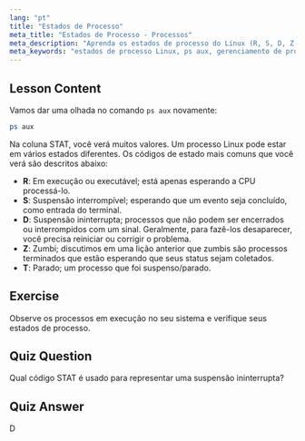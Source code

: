 ```yaml
---
lang: "pt"
title: "Estados de Processo"
meta_title: "Estados de Processo - Processos"
meta_description: "Aprenda os estados de processo do Linux (R, S, D, Z, T) usando `ps aux`. Entenda os códigos STAT comuns e gerencie processos de forma eficaz. Comece sua jornada no Linux!"
meta_keywords: "estados de processo Linux, ps aux, gerenciamento de processos, tutorial Linux, Linux para iniciantes, códigos STAT, guia Linux"
---
```


## Lesson Content

Vamos dar uma olhada no comando `ps aux` novamente:

```bash
ps aux
```

Na coluna STAT, você verá muitos valores. Um processo Linux pode estar em vários estados diferentes. Os códigos de estado mais comuns que você verá são descritos abaixo:

- **R**: Em execução ou executável; está apenas esperando a CPU processá-lo.
- **S**: Suspensão interrompível; esperando que um evento seja concluído, como entrada do terminal.
- **D**: Suspensão ininterrupta; processos que não podem ser encerrados ou interrompidos com um sinal. Geralmente, para fazê-los desaparecer, você precisa reiniciar ou corrigir o problema.
- **Z**: Zumbi; discutimos em uma lição anterior que zumbis são processos terminados que estão esperando que seus status sejam coletados.
- **T**: Parado; um processo que foi suspenso/parado.

## Exercise

Observe os processos em execução no seu sistema e verifique seus estados de processo.

## Quiz Question

Qual código STAT é usado para representar uma suspensão ininterrupta?

## Quiz Answer

D
